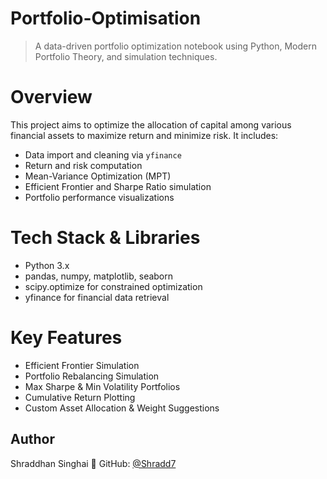 
#  Portfolio-Optimisation

> A data-driven portfolio optimization notebook using Python, Modern Portfolio Theory, and simulation techniques.

# Overview

This project aims to optimize the allocation of capital among various financial assets to maximize return and minimize risk. It includes:
* Data import and cleaning via `yfinance`
* Return and risk computation
* Mean-Variance Optimization (MPT)
* Efficient Frontier and Sharpe Ratio simulation
* Portfolio performance visualizations

# Tech Stack & Libraries

* Python 3.x
* pandas, numpy, matplotlib, seaborn
* scipy.optimize for constrained optimization
* yfinance for financial data retrieval

# Key Features

*  Efficient Frontier Simulation
*  Portfolio Rebalancing Simulation
*  Max Sharpe & Min Volatility Portfolios
*  Cumulative Return Plotting
*  Custom Asset Allocation & Weight Suggestions

##  Author

Shraddhan Singhai
🔗 GitHub: [@Shradd7](https://github.com/Shradd7)
